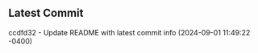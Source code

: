 
## Latest Commit
ccdfd32 - Update README with latest commit info (2024-09-01 11:49:22 -0400) <Yunxi-Zhou>

